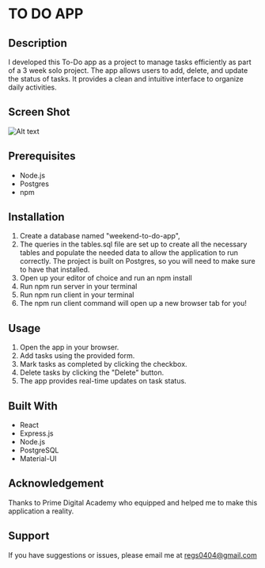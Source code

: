 # TO DO APP

## Description

I developed this To-Do app as a project to manage tasks efficiently as part of a 3 week solo project. The app allows users to add, delete, and update the status of tasks. It provides a clean and intuitive interface to organize daily activities.

## Screen Shot

![Alt text](<images/Screenshot 2024-01-20 at 3.50.11 PM.png>)

## Prerequisites 

* Node.js
* Postgres
* npm

## Installation

1. Create a database named "weekend-to-do-app",
2. The queries in the tables.sql file are set up to create all the necessary tables and populate the needed data to allow the application to run correctly. The project is built on Postgres, so you will need to make sure to have that installed.
3. Open up your editor of choice and run an npm install
4. Run npm run server in your terminal
5. Run npm run client in your terminal
6. The npm run client command will open up a new browser tab for you!

## Usage

1. Open the app in your browser.
2. Add tasks using the provided form.
3. Mark tasks as completed by clicking the checkbox.
4. Delete tasks by clicking the "Delete" button.
5. The app provides real-time updates on task status.

## Built With

* React
* Express.js
* Node.js
* PostgreSQL
* Material-UI

## Acknowledgement
Thanks to Prime Digital Academy who equipped and helped me to make this application a reality. 

## Support
If you have suggestions or issues, please email me at regs0404@gmail.com
